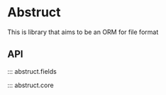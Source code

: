 # Abstruct

This is library that aims to be an ORM for file format

## API

::: abstruct.fields

::: abstruct.core
